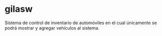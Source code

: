 # gilasw
Sistema de control de inventario de automóviles en el cual únicamente se podrá mostrar y agregar vehículos al sistema. 
